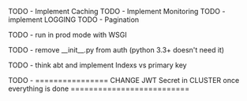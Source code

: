 TODO - Implement Caching
TODO - Implement Monitoring
TODO - implement LOGGING
TODO - Pagination

TODO - run in prod mode with WSGI

TODO - remove \_\_init\_\_.py from auth (python 3.3+ doesn't need it)

TODO - think abt and implement Indexs vs primary key

TODO - ================ CHANGE JWT Secret in CLUSTER once everything is done ==========================
